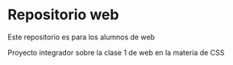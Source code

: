 # Repositorio web

Este repositorio es para los alumnos de web

Proyecto integrador sobre la clase 1 de web en la materia de CSS
